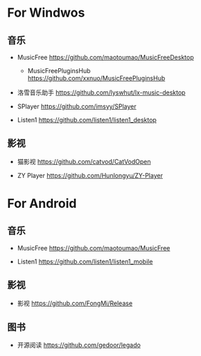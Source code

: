 # For Windwos

## 音乐

- MusicFree  https://github.com/maotoumao/MusicFreeDesktop

  - MusicFreePluginsHub  https://github.com/xxnuo/MusicFreePluginsHub

- 洛雪音乐助手  https://github.com/lyswhut/lx-music-desktop

- SPlayer  https://github.com/imsyy/SPlayer

- Listen1  https://github.com/listen1/listen1_desktop

## 影视

- 猫影视  https://github.com/catvod/CatVodOpen

- ZY Player  https://github.com/Hunlongyu/ZY-Player

# For Android

## 音乐

- MusicFree https://github.com/maotoumao/MusicFree

- Listen1 https://github.com/listen1/listen1_mobile

## 影视

- 影视 https://github.com/FongMi/Release

## 图书

- 开源阅读 https://github.com/gedoor/legado
